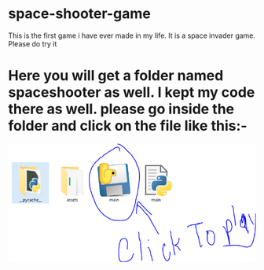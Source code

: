 # space-shooter-game
This is the first game i have ever made in my life. It is a space invader game. Please do try it
<h1>Here you will get a folder named spaceshooter as well. I kept my code there as well. please go inside the folder and click on the file like this:-</h1>
<img src="https://github.com/Rubayz/space-shooter-game/blob/main/Capture.PNG?raw=true">
